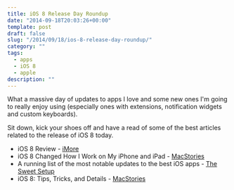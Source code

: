 ```yaml
---
title: iOS 8 Release Day Roundup
date: "2014-09-18T20:03:26+00:00"
template: post
draft: false
slug: "/2014/09/18/ios-8-release-day-roundup/"
category: ""
tags:
  - apps
  - iOS 8
  - apple
description: ""
---
```


What a massive day of updates to apps I love and some new ones I'm going to really enjoy using (especially ones with extensions, notification widgets and custom keyboards).

Sit down, kick your shoes off and have a read of some of the best articles related to the release of iOS 8 today.

<ul>
<li>iOS 8 Review - <a href="http://www.imore.com/ios-8-review">iMore</a></li>
<li>iOS 8 Changed How I Work on My iPhone and iPad - <a href="http://www.macstories.net/stories/ios-8-changed-how-i-work-on-my-iphone-and-ipad/">MacStories</a></li>
<li>A running list of the most notable updates to the best iOS apps - <a href="http://thesweetsetup.com/running-list-notable-updates-best-ios-apps/">The Sweet Setup</a></li>
<li>iOS 8: Tips, Tricks, and Details - <a href="http://www.macstories.net/roundups/ios-8-tips-tricks-and-details/">MacStories</a></li>
</ul>
